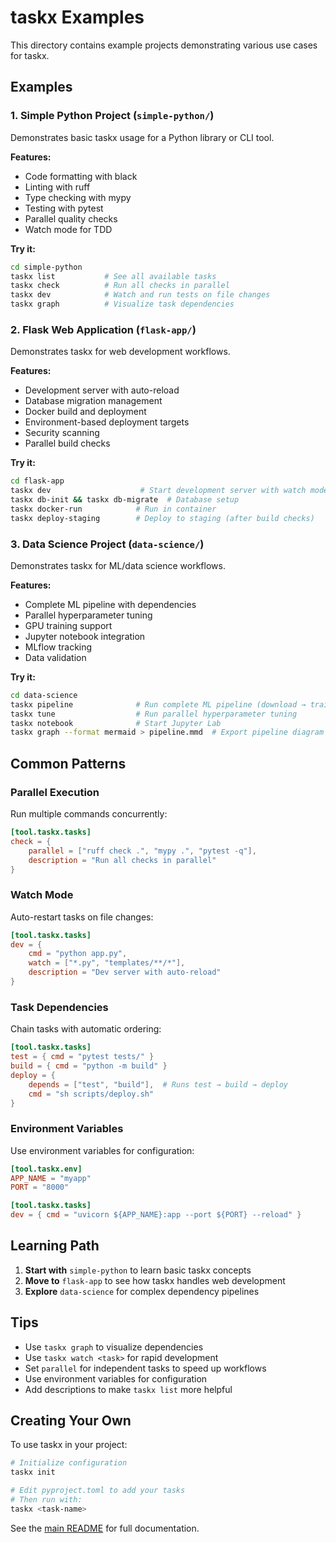 # taskx Examples

This directory contains example projects demonstrating various use cases for taskx.

## Examples

### 1. Simple Python Project (`simple-python/`)

Demonstrates basic taskx usage for a Python library or CLI tool.

**Features:**
- Code formatting with black
- Linting with ruff
- Type checking with mypy
- Testing with pytest
- Parallel quality checks
- Watch mode for TDD

**Try it:**
```bash
cd simple-python
taskx list           # See all available tasks
taskx check          # Run all checks in parallel
taskx dev            # Watch and run tests on file changes
taskx graph          # Visualize task dependencies
```

### 2. Flask Web Application (`flask-app/`)

Demonstrates taskx for web development workflows.

**Features:**
- Development server with auto-reload
- Database migration management
- Docker build and deployment
- Environment-based deployment targets
- Security scanning
- Parallel build checks

**Try it:**
```bash
cd flask-app
taskx dev                    # Start development server with watch mode
taskx db-init && taskx db-migrate  # Database setup
taskx docker-run            # Run in container
taskx deploy-staging        # Deploy to staging (after build checks)
```

### 3. Data Science Project (`data-science/`)

Demonstrates taskx for ML/data science workflows.

**Features:**
- Complete ML pipeline with dependencies
- Parallel hyperparameter tuning
- GPU training support
- Jupyter notebook integration
- MLflow tracking
- Data validation

**Try it:**
```bash
cd data-science
taskx pipeline              # Run complete ML pipeline (download → train → evaluate)
taskx tune                  # Run parallel hyperparameter tuning
taskx notebook              # Start Jupyter Lab
taskx graph --format mermaid > pipeline.mmd  # Export pipeline diagram
```

## Common Patterns

### Parallel Execution

Run multiple commands concurrently:

```toml
[tool.taskx.tasks]
check = {
    parallel = ["ruff check .", "mypy .", "pytest -q"],
    description = "Run all checks in parallel"
}
```

### Watch Mode

Auto-restart tasks on file changes:

```toml
[tool.taskx.tasks]
dev = {
    cmd = "python app.py",
    watch = ["*.py", "templates/**/*"],
    description = "Dev server with auto-reload"
}
```

### Task Dependencies

Chain tasks with automatic ordering:

```toml
[tool.taskx.tasks]
test = { cmd = "pytest tests/" }
build = { cmd = "python -m build" }
deploy = {
    depends = ["test", "build"],  # Runs test → build → deploy
    cmd = "sh scripts/deploy.sh"
}
```

### Environment Variables

Use environment variables for configuration:

```toml
[tool.taskx.env]
APP_NAME = "myapp"
PORT = "8000"

[tool.taskx.tasks]
dev = { cmd = "uvicorn ${APP_NAME}:app --port ${PORT} --reload" }
```

## Learning Path

1. **Start with** `simple-python` to learn basic taskx concepts
2. **Move to** `flask-app` to see how taskx handles web development
3. **Explore** `data-science` for complex dependency pipelines

## Tips

- Use `taskx graph` to visualize dependencies
- Use `taskx watch <task>` for rapid development
- Set `parallel` for independent tasks to speed up workflows
- Use environment variables for configuration
- Add descriptions to make `taskx list` more helpful

## Creating Your Own

To use taskx in your project:

```bash
# Initialize configuration
taskx init

# Edit pyproject.toml to add your tasks
# Then run with:
taskx <task-name>
```

See the [main README](../README.md) for full documentation.
